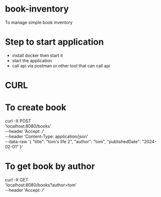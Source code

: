 # book-inventory
To manage simple book inventory

# Step to start application
- install docker then start it
- start the application
- call api via postman or other tool that can call api


# CURL


# To create book
curl  -X POST \
  'localhost:8080/books' \
  --header 'Accept: */*' \
  --header 'Content-Type: application/json' \
  --data-raw '{
  "title": "tom's life 2",
  "author": "tom",
  "publishedDate": "2024-02-01"
}'

# To get book by author
curl  -X GET \
  'localhost:8080/books?author=tom' \
  --header 'Accept: */*'